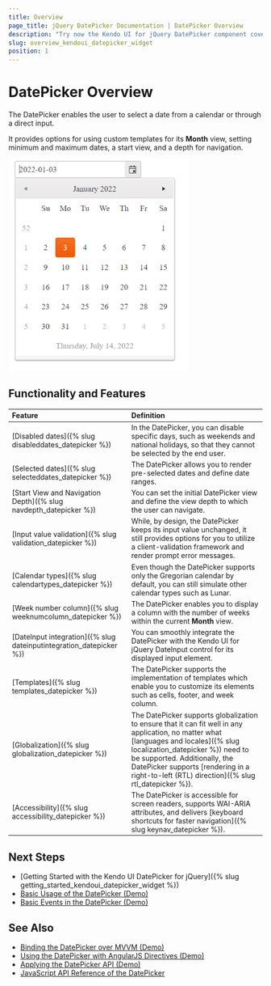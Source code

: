```yaml
---
title: Overview
page_title: jQuery DatePicker Documentation | DatePicker Overview
description: "Try now the Kendo UI for jQuery DatePicker component covering everything from disabling and selecting dates and managing its navigation depth to validating its input value and using its accessibility and globalization features."
slug: overview_kendoui_datepicker_widget
position: 1
---
```


# DatePicker Overview

The DatePicker enables the user to select a date from a calendar or through a direct input.

It provides options for using custom templates for its **Month** view, setting minimum and maximum dates, a start view, and a depth for navigation.

![DatePicker with Basic Configuration](datepicker-basic.png)

## Functionality and Features

|Feature|Definition
|:---|:---
| [Disabled dates]({% slug disableddates_datepicker %})|In the DatePicker, you can disable specific days, such as weekends and national holidays, so that they cannot be selected by the end user.
| [Selected dates]({% slug selecteddates_datepicker %})|The DatePicker allows you to render pre-selected dates and define date ranges. 
| [Start View and Navigation Depth]({% slug navdepth_datepicker %})|You can set the initial DatePicker view and define the view depth to which the user can navigate.
| [Input value validation]({% slug validation_datepicker %})|While, by design, the DatePicker keeps its input value unchanged, it still provides options for you to utilize a client-validation framework and render prompt error messages. 
| [Calendar types]({% slug calendartypes_datepicker %})|Even though the DatePicker supports only the Gregorian calendar by default, you can still simulate other calendar types such as Lunar. 
| [Week number column]({% slug weeknumcolumn_datepicker %})|The DatePicker enables you to display a column with the number of weeks within the current **Month** view.
| [DateInput integration]({% slug dateinputintegration_datepicker %})|You can smoothly integrate the DatePicker with the Kendo UI for jQuery DateInput control for its displayed input element.
| [Templates]({% slug templates_datepicker %})|The DatePicker supports the implementation of templates which enable you to customize its elements such as cells, footer, and week column.   
| [Globalization]({% slug globalization_datepicker %})|The DatePicker supports globalization to ensure that it can fit well in any application, no matter what [languages and locales]({% slug localization_datepicker %}) need to be supported. Additionally, the DatePicker supports [rendering in a right-to-left (RTL) direction]({% slug rtl_datepicker %}).
| [Accessibility]({% slug accessibility_datepicker %})|The DatePicker is accessible for screen readers, supports WAI-ARIA attributes, and delivers [keyboard shortcuts for faster navigation]({% slug keynav_datepicker %}).


## Next Steps

* [Getting Started with the Kendo UI DatePicker for jQuery]({% slug getting_started_kendoui_datepicker_widget %})
* [Basic Usage of the DatePicker (Demo)](https://demos.telerik.com/kendo-ui/datepicker/index)
* [Basic Events in the DatePicker (Demo)](https://demos.telerik.com/kendo-ui/datepicker/events)

## See Also 

* [Binding the DatePicker over MVVM (Demo)](https://demos.telerik.com/kendo-ui/datepicker/keyboard-navigation)
* [Using the DatePicker with AngularJS Directives (Demo)](https://demos.telerik.com/kendo-ui/datepicker/angular)
* [Applying the DatePicker API (Demo)](https://demos.telerik.com/kendo-ui/datepicker/api)
* [JavaScript API Reference of the DatePicker](/api/javascript/ui/datepicker)

